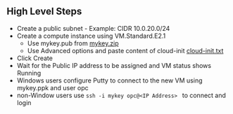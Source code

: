 ## High Level Steps
* Create a public subnet - Example: CIDR 10.0.20.0/24
* Create a compute instance using VM.Standard.E2.1
  * Use mykey.pub from [mykey.zip](https://github.com/venkat50/hands-on-lab/raw/master/OCI/mykeys.zip)
  * Use Advanced options and paste content of cloud-init [cloud-init.txt](https://github.com/venkat50/hands-on-lab/raw/master/OCI/cloud-init.txt)
* Click Create
* Wait for the Public IP address to be assigned and VM status shows Running 
* Windows users configure Putty to connect to the new VM using mykey.ppk and user opc
* non-Window users use ```ssh -i mykey opc@<IP Address> ``` to connect and login 


